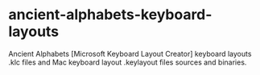 # ancient-alphabets-keyboard-layouts
Ancient Alphabets [Microsoft Keyboard Layout Creator] keyboard layouts .klc files and Mac keyboard layout .keylayout files sources and binaries.
